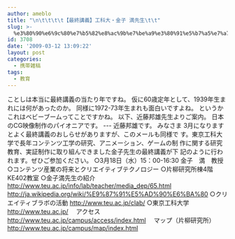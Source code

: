 ```yaml
---
author: ameblo
title: "\n\t\t\t\t【最終講義】工科大・金子 満先生\t\t"
slug: >-
  %e3%80%90%e6%9c%80%e7%b5%82%e8%ac%9b%e7%be%a9%e3%80%91%e5%b7%a5%e7%a7%91%e5%a4%a7%e3%83%bb%e9%87%91%e5%ad%90-%e6%ba%80%e5%85%88%e7%94%9f
id: 3708
date: '2009-03-12 13:09:22'
layout: post
categories:
  - 携帯雑稿
tags:
  - 教育
---
```


ことしは本当に最終講義の当たり年ですね。 仮に60歳定年として、1939年生まれには何があったのか。 同様に1972-73年生まれも面白いですよね。 というかこれはベビーブームってことですかね。 以下、近藤邦雄先生よりご案内。 日本のCG映像制作のパイオニアです。 --- 近藤邦雄です。 みなさま 3月になりますとよく最終講義のおしらせがありますが、このメールも同様で す。東京工科大学で長年コンテンツ工学の研究、アニメーション、ゲームの制 作に関する研究教育、実証制作に取り組んできました金子先生の最終講義が下 記のように行われます。ぜひご参加ください。 ○3月18日（水）15：00-16:30 金子　満　教授 ○コンテンツ産業の将来とクリエイティブテクノロジー ○片柳研究所棟4階　KE402教室 ○金子満先生の紹介 http://www.teu.ac.jp/info/lab/teacher/media_dep/65.html http://ja.wikipedia.org/wiki/%E9%87%91%E5%AD%90%E6%BA%80 ○クリエイティブラボの活動 http://www.teu.ac.jp/clab/ ○東京工科大学 http://www.teu.ac.jp/ 　アクセス http://www.teu.ac.jp/campus/access/index.html 　マップ（片柳研究所） http://www.teu.ac.jp/campus/map/index.html